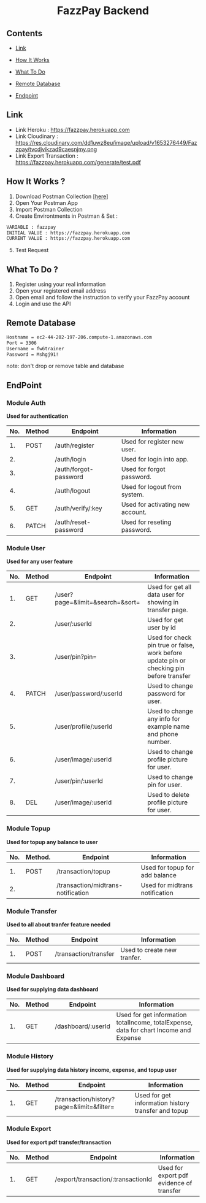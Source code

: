 <h1 align="center">FazzPay Backend</h1>

## Contents

- [Link](#link)

- [How It Works](#how-it-works)

- [What To Do](#what-to-do)

- [Remote Database](#remote-database)

- [Endpoint](#endpoint)

## Link

- Link Heroku : https://fazzpay.herokuapp.com
- Link Cloudinary : https://res.cloudinary.com/dd1uwz8eu/image/upload/v1653276449/Fazzpay/tvcdjvikzad9caesnjmy.png
- Link Export Transaction : https://fazzpay.herokuapp.com/generate/test.pdf

## How It Works ?

1. Download Postman Collection [[here](https://drive.google.com/file/d/1NtuQ54laE0NEfXGzNSnziLFf7SW9z1B9/view?usp=sharing)]
2. Open Your Postman App
3. Import Postman Collection
4. Create Environtments in Postman & Set :

```bash
VARIABLE : fazzpay
INITIAL VALUE : https://fazzpay.herokuapp.com
CURRENT VALUE : https://fazzpay.herokuapp.com
```

5. Test Request

## What To Do ?

1. Register using your real information
2. Open your registered email address
3. Open email and follow the instruction to verify your FazzPay account
4. Login and use the API

## Remote Database

```bash
Hostname = ec2-44-202-197-206.compute-1.amazonaws.com
Port = 3306
Username = fw6trainer
Password = Mshgj91!
```

note: don't drop or remove table and database

## EndPoint

### Module Auth

**Used for authentication**

| No. | Method | Endpoint              | Information                      |
| --- | ------ | --------------------- | -------------------------------- |
| 1.  | POST   | /auth/register        | Used for register new user.      |
| 2.  |        | /auth/login           | Used for login into app.         |
| 3.  |        | /auth/forgot-password | Used for forgot password.        |
| 4.  |        | /auth/logout          | Used for logout from system.     |
| 5.  | GET    | /auth/verify/:key     | Used for activating new account. |
| 6.  | PATCH  | /auth/reset-password  | Used for reseting password.      |

### Module User

**Used for any user feature**

| No. | Method | Endpoint                         | Information                                                                              |
| --- | ------ | -------------------------------- | ---------------------------------------------------------------------------------------- |
| 1.  | GET    | /user?page=&limit=&search=&sort= | Used for get all data user for showing in transfer page.                                 |
| 2.  |        | /user/:userId                    | Used for get user by id                                                                  |
| 3.  |        | /user/pin?pin=                   | Used for check pin true or false, work before update pin or checking pin before transfer |
| 4.  | PATCH  | /user/password/:userId           | Used to change password for user.                                                        |
| 5.  |        | /user/profile/:userId            | Used to change any info for example name and phone number.                               |
| 6.  |        | /user/image/:userId              | Used to change profile picture for user.                                                 |
| 7.  |        | /user/pin/:userId                | Used to change pin for user.                                                             |
| 8.  | DEL    | /user/image/:userId              | Used to delete profile picture for user.                                                 |

### Module Topup

**Used for topup any balance to user**

| No. | Method. | Endpoint                           | Information                    |
| --- | ------- | ---------------------------------- | ------------------------------ |
| 1.  | POST    | /transaction/topup                 | Used for topup for add balance |
| 2.  |         | /transaction/midtrans-notification | Used for midtrans notification |

### Module Transfer

**Used to all about tranfer feature needed**

| No. | Method | Endpoint              | Information                 |
| --- | ------ | --------------------- | --------------------------- |
| 1.  | POST   | /transaction/transfer | Used to create new tranfer. |

### Module Dashboard

**Used for supplying data dashboard**

| No. | Method | Endpoint           | Information                                                                           |
| --- | ------ | ------------------ | ------------------------------------------------------------------------------------- |
| 1.  | GET    | /dashboard/:userId | Used for get information totalIncome, totalExpense, data for chart Income and Expense |

### Module History

**Used for supplying data history income, expense, and topup user**

| No. | Method | Endpoint                                  | Information                                         |
| --- | ------ | ----------------------------------------- | --------------------------------------------------- |
| 1.  | GET    | /transaction/history?page=&limit=&filter= | Used for get information history transfer and topup |

### Module Export

**Used for export pdf transfer/transaction**

| No. | Method | Endpoint                           | Information                              |
| --- | ------ | ---------------------------------- | ---------------------------------------- |
| 1.  | GET    | /export/transaction/:transactionId | Used for export pdf evidence of transfer |
